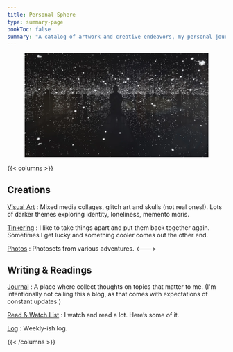 ```yaml
---
title: Personal Sphere
type: summary-page
bookToc: false
summary: "A catalog of artwork and creative endeavors, my personal journal, and more."
---
```

<article class="markdown book-post feature-block">
<figure>
  <img src="joshua.webp">
</figure>
</article>

{{< columns >}}

## Creations

[Visual Art](/art)
:	Mixed media collages, glitch art and skulls (not real ones!). Lots of darker themes exploring identity, loneliness, memento moris.

[Tinkering](/tinkering)
:	I like to take things apart and put them back together again. Sometimes I get lucky and something cooler comes out the other end.

[Photos](/photos)
:	Photosets from various adventures.
<--->
## Writing & Readings

[Journal](/journal)
:	A place where collect thoughts on topics that matter to me. (I'm intentionally not calling this a blog, as that comes with expectations of constant updates.)

[Read & Watch List](/media)
:	I watch and read a lot. Here’s some of it.

[Log](/log)
:	Weekly-ish log.

{{< /columns >}}